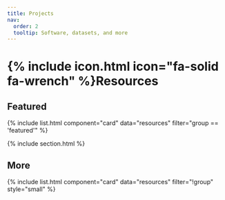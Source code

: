 ```yaml
---
title: Projects
nav:
  order: 2
  tooltip: Software, datasets, and more
---
```


# {% include icon.html icon="fa-solid fa-wrench" %}Resources

## Featured

{% include list.html component="card" data="resources" filter="group == 'featured'" %}

{% include section.html %}

## More

{% include list.html component="card" data="resources" filter="!group" style="small" %}
